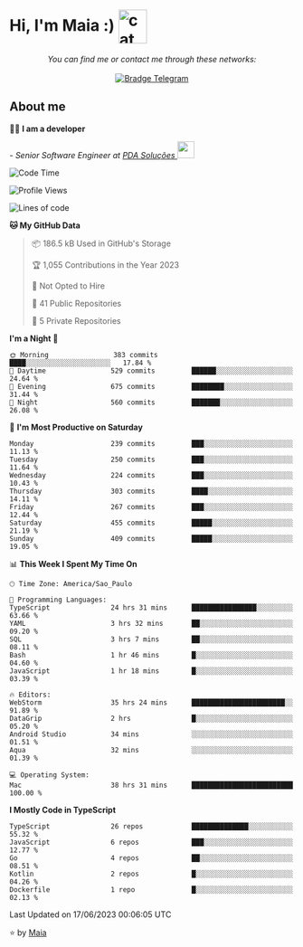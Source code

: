 <h1 align="left">Hi, I'm Maia :) 
<img src="https://emojis.slackmojis.com/emojis/images/1643509834/36299/black-cat.gif?1643509834" width="50" height="60" align="center"  alt="cat"/>
</h1>

<p align="center">
    <i>You can find me or contact me through these networks:</i>
    <br/><br/>
    <a href="https://t.me/mrootx" target="_blank">
        <img src="https://img.shields.io/badge/-Telegram-2CA5E0?logo=telegram&style=flat&logoColor=white" alt="Bradge Telegram" />
    </a>
</p>

## About me

:technologist: <strong>I am a developer</strong> <br>

<p><em> - Senior Software Engineer at <a href="https://pdasolucoes.com.br">PDA Soluções
</a><img src="https://media.giphy.com/media/WUlplcMpOCEmTGBtBW/giphy.gif" width="30"> 
</em></p>

<!--START_SECTION:waka-->
![Code Time](http://img.shields.io/badge/Code%20Time-2%2C814%20hrs%2012%20mins-blue)

![Profile Views](http://img.shields.io/badge/Profile%20Views-2-blue)

![Lines of code](https://img.shields.io/badge/From%20Hello%20World%20I%27ve%20Written-542.1%20thousand%20lines%20of%20code-blue)

**🐱 My GitHub Data** 

> 📦 186.5 kB Used in GitHub's Storage 
 > 
> 🏆 1,055 Contributions in the Year 2023
 > 
> 🚫 Not Opted to Hire
 > 
> 📜 41 Public Repositories 
 > 
> 🔑 5 Private Repositories 
 > 
**I'm a Night 🦉** 

```text
🌞 Morning                383 commits         ████░░░░░░░░░░░░░░░░░░░░░   17.84 % 
🌆 Daytime                529 commits         ██████░░░░░░░░░░░░░░░░░░░   24.64 % 
🌃 Evening                675 commits         ████████░░░░░░░░░░░░░░░░░   31.44 % 
🌙 Night                  560 commits         ███████░░░░░░░░░░░░░░░░░░   26.08 % 
```
📅 **I'm Most Productive on Saturday** 

```text
Monday                   239 commits         ███░░░░░░░░░░░░░░░░░░░░░░   11.13 % 
Tuesday                  250 commits         ███░░░░░░░░░░░░░░░░░░░░░░   11.64 % 
Wednesday                224 commits         ███░░░░░░░░░░░░░░░░░░░░░░   10.43 % 
Thursday                 303 commits         ████░░░░░░░░░░░░░░░░░░░░░   14.11 % 
Friday                   267 commits         ███░░░░░░░░░░░░░░░░░░░░░░   12.44 % 
Saturday                 455 commits         █████░░░░░░░░░░░░░░░░░░░░   21.19 % 
Sunday                   409 commits         █████░░░░░░░░░░░░░░░░░░░░   19.05 % 
```


📊 **This Week I Spent My Time On** 

```text
🕑︎ Time Zone: America/Sao_Paulo

💬 Programming Languages: 
TypeScript               24 hrs 31 mins      ████████████████░░░░░░░░░   63.66 % 
YAML                     3 hrs 32 mins       ██░░░░░░░░░░░░░░░░░░░░░░░   09.20 % 
SQL                      3 hrs 7 mins        ██░░░░░░░░░░░░░░░░░░░░░░░   08.11 % 
Bash                     1 hr 46 mins        █░░░░░░░░░░░░░░░░░░░░░░░░   04.60 % 
JavaScript               1 hr 18 mins        █░░░░░░░░░░░░░░░░░░░░░░░░   03.39 % 

🔥 Editors: 
WebStorm                 35 hrs 24 mins      ███████████████████████░░   91.89 % 
DataGrip                 2 hrs               █░░░░░░░░░░░░░░░░░░░░░░░░   05.20 % 
Android Studio           34 mins             ░░░░░░░░░░░░░░░░░░░░░░░░░   01.51 % 
Aqua                     32 mins             ░░░░░░░░░░░░░░░░░░░░░░░░░   01.39 % 

💻 Operating System: 
Mac                      38 hrs 31 mins      █████████████████████████   100.00 % 
```

**I Mostly Code in TypeScript** 

```text
TypeScript               26 repos            ██████████████░░░░░░░░░░░   55.32 % 
JavaScript               6 repos             ███░░░░░░░░░░░░░░░░░░░░░░   12.77 % 
Go                       4 repos             ██░░░░░░░░░░░░░░░░░░░░░░░   08.51 % 
Kotlin                   2 repos             █░░░░░░░░░░░░░░░░░░░░░░░░   04.26 % 
Dockerfile               1 repo              █░░░░░░░░░░░░░░░░░░░░░░░░   02.13 % 
```




 Last Updated on 17/06/2023 00:06:05 UTC
<!--END_SECTION:waka-->

⭐️ by [Maia](https://github.com/gabrielmaialva33/)


